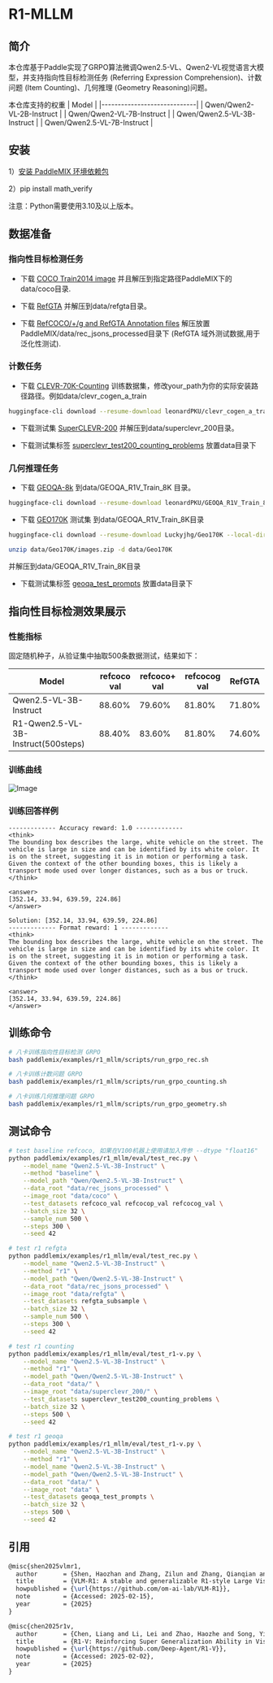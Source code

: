# R1-MLLM
## 简介
本仓库基于Paddle实现了GRPO算法微调Qwen2.5-VL、Qwen2-VL视觉语言大模型，并支持指向性目标检测任务 (Referring Expression Comprehension)、计数问题 (Item Counting)、几何推理 (Geometry Reasoning)问题。


本仓库支持的权重
| Model                       |
|-----------------------------|
| Qwen/Qwen2-VL-2B-Instruct   |
| Qwen/Qwen2-VL-7B-Instruct   |
| Qwen/Qwen2.5-VL-3B-Instruct |
| Qwen/Qwen2.5-VL-7B-Instruct |

## 安装
1）[安装 PaddleMIX 环境依赖包](https://github.com/PaddlePaddle/PaddleMIX/tree/develop?tab=readme-ov-file#%E5%AE%89%E8%A3%85)

2）pip install math_verify

注意：Python需要使用3.10及以上版本。


## 数据准备
### 指向性目标检测任务
* 下载 [COCO Train2014 image](https://huggingface.co/datasets/omlab/VLM-R1/resolve/main/train2014.zip)  并且解压到指定路径PaddleMIX下的data/coco目录.

* 下载 [RefGTA](https://huggingface.co/datasets/omlab/VLM-R1/resolve/main/refgta.zip) 并解压到data/refgta目录。

* 下载 [RefCOCO/+/g and RefGTA Annotation files](https://huggingface.co/datasets/omlab/VLM-R1/resolve/main/rec_jsons_processed.zip) 解压放置PaddleMIX/data/rec_jsons_processed目录下 (RefGTA 域外测试数据,用于泛化性测试).

### 计数任务
* 下载 [CLEVR-70K-Counting](https://huggingface.co/datasets/leonardPKU/clevr_cogen_a_train) 训练数据集，修改your_path为你的实际安装路径路径。例如data/clevr_cogen_a_train
```bash
huggingface-cli download --resume-download leonardPKU/clevr_cogen_a_train --local-dir data/clevr_cogen_a_train --repo-type="dataset"
```

* 下载测试集 [SuperCLEVR-200](https://huggingface.co/datasets/tobiaslee/Super_clevr200/resolve/main/subsplit.tgz) 并解压到data/superclevr_200目录。

* 下载测试集标签 [superclevr_test200_counting_problems](https://github.com/Deep-Agent/R1-V/blob/main/src/eval/prompts/superclevr_test200_counting_problems.jsonl) 放置data目录下


### 几何推理任务
* 下载 [GEOQA-8k](https://huggingface.co/datasets/leonardPKU/GEOQA_R1V_Train_8K) 到data/GEOQA_R1V_Train_8K 目录。
```bash
huggingface-cli download --resume-download leonardPKU/GEOQA_R1V_Train_8K --local-dir data/GEOQA_R1V_Train_8K --repo-type="dataset"
```
* 下载 [GEO170K](https://huggingface.co/datasets/Luckyjhg/Geo170K) 测试集 到data/GEOQA_R1V_Train_8K目录
```bash
huggingface-cli download --resume-download Luckyjhg/Geo170K --local-dir data/Geo170K --repo-type="dataset"

unzip data/Geo170K/images.zip -d data/Geo170K
```
 并解压到data/GEOQA_R1V_Train_8K目录
* 下载测试集标签 [geoqa_test_prompts](https://github.com/Deep-Agent/R1-V/blob/main/src/eval/prompts/geoqa_test_prompts.jsonl) 放置data目录下


## 指向性目标检测效果展示
### 性能指标
固定随机种子，从验证集中抽取500条数据测试，结果如下：

| Model                                | refcoco val|  refcoco+ val | refcocog val | RefGTA | 
|--------------------------------------|------------|---------------|--------------|--------|
|  Qwen2.5-VL-3B-Instruct              |88.60%      |79.60%         |  81.80%      | 71.80% |
|  R1-Qwen2.5-VL-3B-Instruct(500steps) |88.40%      |83.60%         |  81.80%      | 74.60% |

### 训练曲线
![Image](https://github.com/user-attachments/assets/9df169fb-7fda-4156-8d62-d8baedf0f5f3)

### 训练回答样例
```
------------- Accuracy reward: 1.0 -------------
<think>
The bounding box describes the large, white vehicle on the street. The vehicle is large in size and can be identified by its white color. It is on the street, suggesting it is in motion or performing a task. Given the context of the other bounding boxes, this is likely a transport mode used over longer distances, such as a bus or truck.
</think>

<answer>
[352.14, 33.94, 639.59, 224.86]
</answer>

Solution: [352.14, 33.94, 639.59, 224.86]
------------- Format reward: 1 -------------
<think>
The bounding box describes the large, white vehicle on the street. The vehicle is large in size and can be identified by its white color. It is on the street, suggesting it is in motion or performing a task. Given the context of the other bounding boxes, this is likely a transport mode used over longer distances, such as a bus or truck.
</think>

<answer>
[352.14, 33.94, 639.59, 224.86]
</answer>
```

## 训练命令

```bash
# 八卡训练指向性目标检测 GRPO
bash paddlemix/examples/r1_mllm/scripts/run_grpo_rec.sh

# 八卡训练计数问题 GRPO
bash paddlemix/examples/r1_mllm/scripts/run_grpo_counting.sh

# 八卡训练几何推理问题 GRPO
bash paddlemix/examples/r1_mllm/scripts/run_grpo_geometry.sh
```

## 测试命令
```bash
# test baseline refcoco, 如果在V100机器上使用请加入传参 --dtype "float16"
python paddlemix/examples/r1_mllm/eval/test_rec.py \
    --model_name "Qwen2.5-VL-3B-Instruct" \
    --method "baseline" \
    --model_path "Qwen/Qwen2.5-VL-3B-Instruct" \
    --data_root "data/rec_jsons_processed" \
    --image_root "data/coco" \
    --test_datasets refcoco_val refcocop_val refcocog_val \
    --batch_size 32 \
    --sample_num 500 \
    --steps 300 \
    --seed 42

# test r1 refgta
python paddlemix/examples/r1_mllm/eval/test_rec.py \
    --model_name "Qwen2.5-VL-3B-Instruct" \
    --method "r1" \
    --model_path "Qwen/Qwen2.5-VL-3B-Instruct" \
    --data_root "data/rec_jsons_processed" \
    --image_root "data/refgta" \
    --test_datasets refgta_subsample \
    --batch_size 32 \
    --sample_num 500 \
    --steps 300 \
    --seed 42

# test r1 counting
python paddlemix/examples/r1_mllm/eval/test_r1-v.py \
    --model_name "Qwen2.5-VL-3B-Instruct" \
    --method "r1" \
    --model_path "Qwen/Qwen2.5-VL-3B-Instruct" \
    --data_root "data/" \
    --image_root "data/superclevr_200/" \
    --test_datasets superclevr_test200_counting_problems \
    --batch_size 32 \
    --steps 500 \
    --seed 42

# test r1 geoqa 
python paddlemix/examples/r1_mllm/eval/test_r1-v.py \
    --model_name "Qwen2.5-VL-3B-Instruct" \
    --method "r1" \
    --model_name "Qwen2.5-VL-3B-Instruct" \
    --model_path "Qwen/Qwen2.5-VL-3B-Instruct" \
    --data_root "data/" \
    --image_root "data" \
    --test_datasets geoqa_test_prompts \
    --batch_size 32 \
    --steps 500 \
    --seed 42
```

## 引用
```latex
@misc{shen2025vlmr1,
  author       = {Shen, Haozhan and Zhang, Zilun and Zhang, Qianqian and Xu, Ruochen and Zhao, Tiancheng},
  title        = {VLM-R1: A stable and generalizable R1-style Large Vision-Language Model},
  howpublished = {\url{https://github.com/om-ai-lab/VLM-R1}},
  note         = {Accessed: 2025-02-15},
  year         = {2025}
}

@misc{chen2025r1v,
  author       = {Chen, Liang and Li, Lei and Zhao, Haozhe and Song, Yifan and Vinci},
  title        = {R1-V: Reinforcing Super Generalization Ability in Vision-Language Models with Less Than \$3},
  howpublished = {\url{https://github.com/Deep-Agent/R1-V}},
  note         = {Accessed: 2025-02-02},
  year         = {2025}
}
```